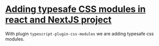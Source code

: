 # [Adding typesafe CSS modules in react and NextJS project](https://apoorv.blog/typed-css-modules-reactjs/)

With plugin `typescript-plugin-css-modules` we are adding typesafe css modules.
